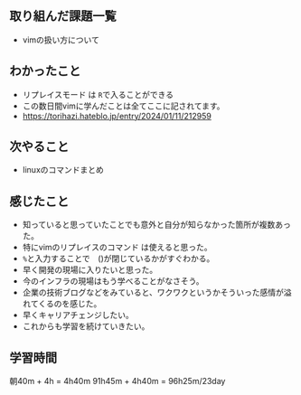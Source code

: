 ## 取り組んだ課題一覧
- vimの扱い方について
## わかったこと
- リプレイスモード は `R`で入ることができる
- この数日間vimに学んだことは全てここに記されてます。
- https://torihazi.hateblo.jp/entry/2024/01/11/212959
## 次やること
- linuxのコマンドまとめ
## 感じたこと
- 知っていると思っていたことでも意外と自分が知らなかった箇所が複数あった。
- 特にvimのリプレイスのコマンド は使えると思った。
- `%`と入力することで　()が閉じているかがすぐわかる。
- 早く開発の現場に入りたいと思った。
- 今のインフラの現場はもう学べることがなさそう。
- 企業の技術ブログなどをみていると、ワクワクというかそういった感情が溢れてくるのを感じた。
- 早くキャリアチェンジしたい。
- これからも学習を続けていきたい。
## 学習時間
朝40m + 4h
= 4h40m
91h45m + 4h40m = 96h25m/23day
